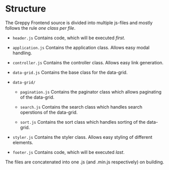 # Structure

The Greppy Frontend source is divided into multiple js-files and mostly follows
the rule *one class per file*.

* ``header.js`` Contains code, which will be executed *first*.

* ``application.js`` Contains the application class. Allows easy modal handling.

* ``controller.js`` Contains the controller class. Allows easy link generation.

* ``data-grid.js`` Contains the base class for the data-grid.

* ``data-grid/``

    * ``pagination.js`` Contains the paginator class which allows paginating of the data-grid.

    * ``search.js`` Contains the search class which handles search operstions of the data-grid.

    * ``sort.js`` Contains the sort class which handles sorting of the data-grid.

* ``styler.js`` Contains the styler class. Allows easy styling of different elements.

* ``footer.js`` Contains code, which will be executed *last*.

The files are concatenated into one .js (and .min.js respectively) on building.
